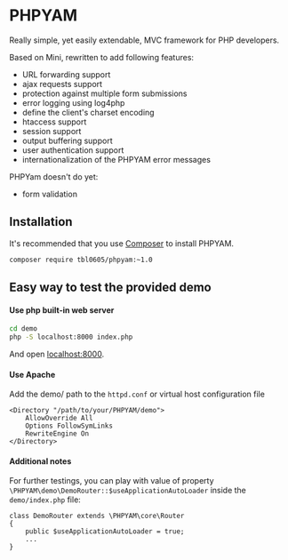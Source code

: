 # PHPYAM

Really simple, yet easily extendable, MVC framework for PHP developers.

Based on Mini, rewritten to add following features:
- URL forwarding support
- ajax requests support
- protection against multiple form submissions
- error logging using log4php
- define the client's charset encoding
- htaccess support
- session support
- output buffering support
- user authentication support
- internationalization of the PHPYAM error messages

PHPYam doesn't do yet:
- form validation

## Installation

It's recommended that you use [Composer](https://getcomposer.org/) to install PHPYAM.

```bash
composer require tbl0605/phpyam:~1.0
```

## Easy way to test the provided demo


#### Use php built-in web server

```bash
cd demo
php -S localhost:8000 index.php
```

And open [localhost:8000](http://localhost:8000).

#### Use Apache

Add the demo/ path to the `httpd.conf` or virtual host configuration file

```
<Directory "/path/to/your/PHPYAM/demo">
	AllowOverride All
	Options FollowSymLinks
	RewriteEngine On
</Directory>
```

#### Additional notes

For further testings, you can play with value of property `\PHPYAM\demo\DemoRouter::$useApplicationAutoLoader`
inside the `demo/index.php` file:

```
class DemoRouter extends \PHPYAM\core\Router
{
    public $useApplicationAutoLoader = true;
    ...
}
```
